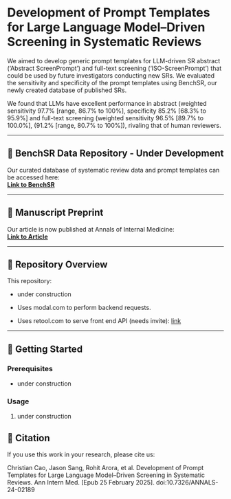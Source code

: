 # Development of Prompt Templates for Large Language Model–Driven Screening in Systematic Reviews


We aimed to develop generic prompt templates for LLM-driven SR abstract (‘Abstract ScreenPrompt’) and full-text screening (‘ISO-ScreenPrompt’) that could be used by future investigators conducting new SRs. We evaluated the sensitivity and specificity of the prompt templates using BenchSR, our newly created database of published SRs.

We found that LLMs have excellent performance in abstract (weighted sensitivity 97.7% [range, 86.7% to 100%], specificity 85.2% [68.3% to 95.9%] and full-text screening (weighted sensitivity 96.5% [89.7% to 100.0%], (91.2% [range, 80.7% to 100%]), rivaling that of human reviewers. 


---

## 📂 BenchSR Data Repository - Under Development
Our curated database of systematic review data and prompt templates can be accessed here:  
[**Link to BenchSR**](#)  

---

## 📄 Manuscript Preprint
Our article is now published at Annals of Internal Medicine:  
[**Link to Article**](https://annals.org/aim/article/doi/10.7326/ANNALS-24-02189)  


---

## 🔧 Repository Overview
This repository:
- under construction

- Uses modal.com to perform backend requests. 
- Uses retool.com to serve front end API (needs invite): [link](#https://jzsang.retool.com/apps/31a31416-c19a-11ee-9b48-330b639442e6/Jason%20Sang%20-%20Feb%2001%2C%202024%20-%2011%3A10%3A49PM)

---

## 🚀 Getting Started
### Prerequisites
- under construction

### Usage
1. under construction


## 📝 Citation
If you use this work in your research, please cite us:

Christian Cao, Jason Sang, Rohit Arora, et al. Development of Prompt Templates for Large Language Model–Driven Screening in Systematic Reviews. Ann Intern Med. [Epub 25 February 2025]. doi:10.7326/ANNALS-24-02189




